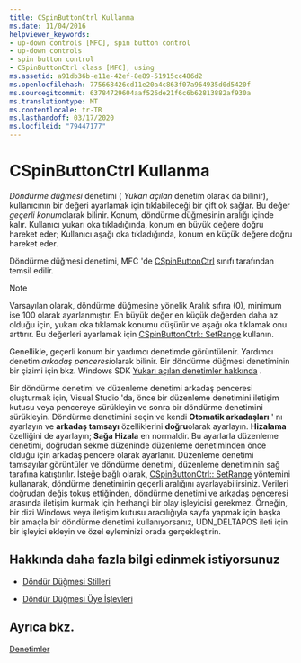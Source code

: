 ```yaml
---
title: CSpinButtonCtrl Kullanma
ms.date: 11/04/2016
helpviewer_keywords:
- up-down controls [MFC], spin button control
- up-down controls
- spin button control
- CSpinButtonCtrl class [MFC], using
ms.assetid: a91db36b-e11e-42ef-8e89-51915cc486d2
ms.openlocfilehash: 775668426cd11e20a4c863f07a964935d0d5420f
ms.sourcegitcommit: 63784729604aaf526de21f6c6b62813882af930a
ms.translationtype: MT
ms.contentlocale: tr-TR
ms.lasthandoff: 03/17/2020
ms.locfileid: "79447177"
---
```

# <a name="using-cspinbuttonctrl"></a>CSpinButtonCtrl Kullanma

*Döndürme düğmesi* denetimi ( *Yukarı açılan* denetim olarak da bilinir), kullanıcının bir değeri ayarlamak için tıklabileceği bir çift ok sağlar. Bu değer *geçerli konum*olarak bilinir. Konum, döndürme düğmesinin aralığı içinde kalır. Kullanıcı yukarı oka tıkladığında, konum en büyük değere doğru hareket eder; Kullanıcı aşağı oka tıkladığında, konum en küçük değere doğru hareket eder.

Döndürme düğmesi denetimi, MFC 'de [CSpinButtonCtrl](../mfc/reference/cspinbuttonctrl-class.md) sınıfı tarafından temsil edilir.

> [!NOTE]
>  Varsayılan olarak, döndürme düğmesine yönelik Aralık sıfıra (0), minimum ise 100 olarak ayarlanmıştır. En büyük değer en küçük değerden daha az olduğu için, yukarı oka tıklamak konumu düşürür ve aşağı oka tıklamak onu arttırır. Bu değerleri ayarlamak için [CSpinButtonCtrl:: SetRange](../mfc/reference/cspinbuttonctrl-class.md#setrange) kullanın.

Genellikle, geçerli konum bir yardımcı denetimde görüntülenir. Yardımcı denetim *arkadaş penceresi*olarak bilinir. Bir döndürme düğmesi denetiminin bir çizimi için bkz. Windows SDK [Yukarı açılan denetimler hakkında](/windows/win32/Controls/up-down-controls) .

Bir döndürme denetimi ve düzenleme denetimi arkadaş penceresi oluşturmak için, Visual Studio 'da, önce bir düzenleme denetimini iletişim kutusu veya pencereye sürükleyin ve sonra bir döndürme denetimini sürükleyin. Döndürme denetimini seçin ve kendi **Otomatik arkadaşları** ' nı ayarlayın ve **arkadaş tamsayı** özelliklerini **doğru**olarak ayarlayın. **Hizalama** özelliğini de ayarlayın; **Sağa Hizala** en normaldir. Bu ayarlarla düzenleme denetimi, doğrudan sekme düzeninde düzenleme denetiminden önce olduğu için arkadaş pencere olarak ayarlanır. Düzenleme denetimi tamsayılar görüntüler ve döndürme denetimi, düzenleme denetiminin sağ tarafına katıştırılır. İsteğe bağlı olarak, [CSpinButtonCtrl:: SetRange](../mfc/reference/cspinbuttonctrl-class.md#setrange) yöntemini kullanarak, döndürme denetiminin geçerli aralığını ayarlayabilirsiniz. Verileri doğrudan değiş tokuş ettiğinden, döndürme denetimi ve arkadaş penceresi arasında iletişim kurmak için herhangi bir olay işleyicisi gerekmez. Örneğin, bir dizi Windows veya iletişim kutusu aracılığıyla sayfa yapmak için başka bir amaçla bir döndürme denetimi kullanıyorsanız, UDN_DELTAPOS ileti için bir işleyici ekleyin ve özel eyleminizi orada gerçekleştirin.

## <a name="what-do-you-want-to-know-more-about"></a>Hakkında daha fazla bilgi edinmek istiyorsunuz

- [Döndür Düğmesi Stilleri](../mfc/spin-button-styles.md)

- [Döndür Düğmesi Üye İşlevleri](../mfc/spin-button-member-functions.md)

## <a name="see-also"></a>Ayrıca bkz.

[Denetimler](../mfc/controls-mfc.md)
